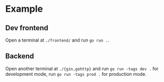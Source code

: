 # Example

## Dev frontend

Open a terminal at `./frontend/` and run `go run .`.

## Backend

Open another terminal at `./{gin,gohttp}` and run `go run -tags dev .` for development mode, run `go run -tags prod .` for production mode.
